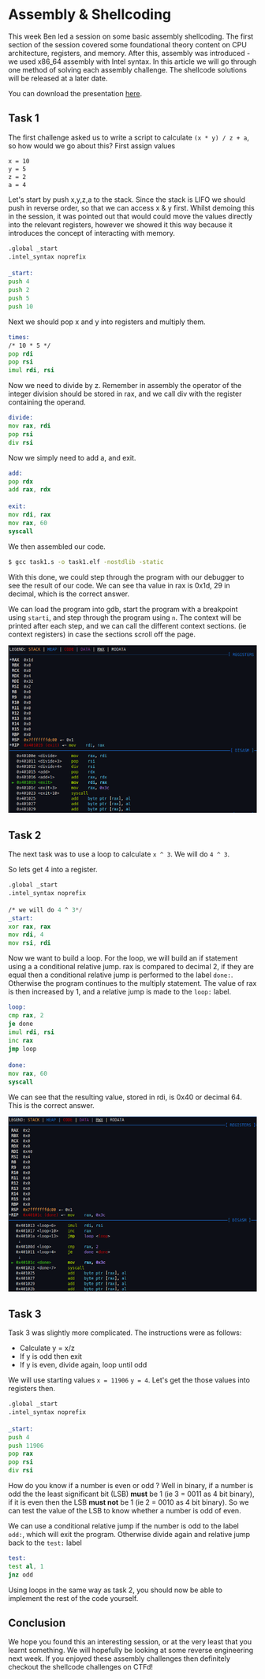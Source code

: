 # Assembly & Shellcoding



This week Ben led a session on some basic assembly shellcoding. The first section of the session covered some foundational theory content on CPU architecture, registers, and memory. After this, assembly was introduced - we used x86_64 assembly with Intel syntax. In this article we will go through one method of solving each assembly challenge. The shellcode solutions will be released at a later date. 

You can download the presentation [here](presentation.pdf).

## Task 1

The first challenge asked us to write a script to calculate `(x * y) / z + a`, so how would we go about this? First assign values

```
x = 10
y = 5
z = 2
a = 4
```

Let's start by push x,y,z,a to the stack. Since the stack is LIFO we should push in reverse order, so that we can access x & y first. Whilst demoing this in the session, it was pointed out that would could move the values directly into the relevant registers, however we showed it this way because it introduces the concept of interacting with memory.

```asm
.global _start
.intel_syntax noprefix

_start:
push 4
push 2
push 5
push 10
```

Next we should pop x and y into registers and multiply them.

```asm
times:
/* 10 * 5 */
pop rdi
pop rsi
imul rdi, rsi
```

Now we need to divide by z. Remember in assembly the operator of the integer division should be stored in rax, and we call div with the register containing the operand. 

```asm
divide:
mov rax, rdi
pop rsi
div rsi
```

Now we simply need to add a, and exit.

```asm
add:
pop rdx
add rax, rdx

exit:
mov rdi, rax 
mov rax, 60
syscall

```

We then assembled our code. 

```bash
$ gcc task1.s -o task1.elf -nostdlib -static
```

With this done, we could step through the program with our debugger to see the result of our code. We can see tha value in rax is 0x1d, 29 in decimal, which is the correct answer.

We can load the program into gdb, start the program with a breakpoint using `starti`, and step through the program using `n`. The context will be printed after each step, and we can call the different context sections. (ie context registers) in case the sections scroll off the page.

![Screenshot of GDB context menu](images/ss1.png)

## Task 2

The next task was to use a loop to calculate `x ^ 3`. We will do `4 ^ 3`.

So lets get 4 into a register.

```asm
.global _start
.intel_syntax noprefix

/* we will do 4 ^ 3*/
_start:
xor rax, rax
mov rdi, 4
mov rsi, rdi
```

Now we want to build a loop. For the loop, we will build an if statement using a a conditional relative jump. rax is compared to decimal 2, if they are equal then a conditional relative jump is performed to the label `done:`. Otherwise the program continues to the multiply statement. The value of rax is then increased by 1, and a relative jump is made to the `loop:` label.

```asm
loop:
cmp rax, 2
je done
imul rdi, rsi
inc rax
jmp loop

done:
mov rax, 60
syscall
```

We can see that the resulting value, stored in rdi, is 0x40 or decimal 64. This is the correct answer. 

![Screenshot of GDB context menu](images/ss2.png)

## Task 3

Task 3 was slightly more complicated. The instructions were as follows:

- Calculate y = x/z
- If y is odd then exit
- If y is even, divide again, loop until odd

We will use starting values `x = 11906` `y = 4`. Let's get the those values into registers then.

```asm
.global _start
.intel_syntax noprefix

_start:
push 4
push 11906
pop rax
pop rsi
div rsi 
```

How do you know if a number is even or odd ? Well in binary, if a number is odd the the least significant bit (LSB) **must** be 1 (ie 3 = 0011 as 4 bit binary), if it is even then the LSB **must not** be 1 (ie 2 = 0010 as 4 bit binary). So we can test the value of the LSB to know whether a number is odd of even.

We can use a conditional relative jump if the number is odd to the label `odd:`, which will exit the program. Otherwise divide again and relative jump back to the `test:` label

```asm
test:
test al, 1
jnz odd
```

Using loops in the same way as task 2, you should now be able to implement the rest of the code yourself.


## Conclusion

We hope you found this an interesting session, or at the very least that you learnt something. We will hopefully be looking at some reverse engineering next week. If you enjoyed these assembly challenges then definitely checkout the shellcode challenges on CTFd!

